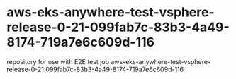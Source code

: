 # aws-eks-anywhere-test-vsphere-release-0-21-099fab7c-83b3-4a49-8174-719a7e6c609d-116
repository for use with E2E test job aws-eks-anywhere-test-vsphere-release-0-21:099fab7c-83b3-4a49-8174-719a7e6c609d-116
